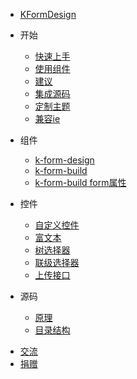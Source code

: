 <!--
 * @Author: ZZH
 * @Date: 2021-08-05 16:11:39
 * @LastEditTime: 2021-08-06 10:13:10
 * @LastEditors: ZZH
 * @Description: 文档目录
 * @FilePath: /pc-design/docs/_sidebar.md
-->
* [KFormDesign](README)
- 开始
  * [快速上手](zh-cn/guide/start?id=快速上手)
  * [使用组件](zh-cn/guide/start?id=引入-k-form-design)
  * [建议](zh-cn/guide/start?id=使用建议)
  * [集成源码](zh-cn/guide/soundCode)
  * [定制主题](zh-cn/guide/customize-theme)
  * [兼容ie](zh-cn/vue-cli-ie)
- 组件
  * [k-form-design](zh-cn/components/design)
  * [k-form-build](zh-cn/components/build)
  * [k-form-build form属性](zh-cn/components/form)

- 控件

  * [自定义控件](zh-cn/field/custom)
  * [富文本](zh-cn/field/editor)
  * [树选择器](zh-cn/field/treeSelect)
  * [联级选择器](zh-cn/field/cascader)
  * [上传接口](zh-cn/config)

- 源码

  * [原理](zh-cn/soundCode/build)
  * [目录结构](zh-cn/soundCode/pcCatalog)

* [交流](zh-cn/communication)
* [捐赠](zh-cn/donation)
